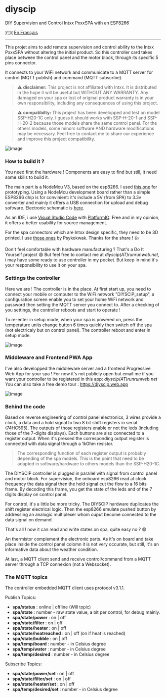 # diyscip
DIY Supervision and Control Intxx PxxxSPA with an ESP8266

:fr: [En Français](https://github.com/YorffoeG/diyscip/blob/master/README.fr.md)

---

This projet aims to add remote supervision and control ability to the Intxx PxxxSPA without altering the initial product. So this controller card takes place between the control panel and the motor block, through its specific 5 pins connector.

It connects to your WiFi network and communicate to a MQTT server for control (MQTT publish) and command (MQTT subscribe).

> :warning: **disclaimer:** This project is not affiliated with Intxx. It is distributed in the hope it will be useful but WITHOUT ANY WARRANTY. Any damaged on your spa or lost of original product warranty is in your own responsibility, including any consequences of using this project.

> :warning: **compatibilty:** This project has been developped and test on model SSP-H20-1C only. I guess it should works with SSP-H-20-1 and SSP-H-20-2 because those models share the same control panel. For the others models, some minors software AND hardware modifications may be necessary. Feel free to contact me to share our experience and improve this project compatibility.

![image](https://github.com/YorffoeG/diyscip/blob/master/docs/controller_1.jpg)

### How to build it ?
You need first the hardware ! Components are easy to find but still, it need some skills to build it.

The main part is a NodeMcu V3, based on the esp8266. I used [this one](https://www.amazon.fr/dp/B06Y1ZPNMS) for prototyping. Using a NodeMcu development board rather than a simple ESP8266 chip is for convinient: it's include a 5V (from SPA) to 3.3v converter and mainly it offers a USB connection for upload and debug software. Electronic schematic is [here](https://github.com/YorffoeG/diyscip/blob/master/docs/schematic.jpg).

As an IDE, i use [Visual Studio Code](https://code.visualstudio.com/) with [PlatformIO](https://platformio.org/): Free and in my opinion, it offers a better usability for source management.

For the spa connectors which are Intxx design specific, they need to be 3D printed. I use [those ones](https://www.thingiverse.com/thing:4130911) by Psykokwak. Thanks for the share ! :+1:


Don't feel comfortable with hardware manufacturing ? That's a Do It Yourself project :smile: But feel free to contact me at _diyscip(AT)runrunweb.net_, i may have some ready to use controller in my pocket. But keep in mind it's your responsibility to use it on your spa.

### Settings the controller
Here we are ! The controller is in the place. At first start up, you need to connect your mobile or computer to the WiFi network "DIYSCIP_setup", a configuration screen enable you to set your home WiFi network and password then setting the MQTT server you connect to. After a checking of you settings, the controller reboots and start to operate !

To re-enter in setup mode, when your spa is powered on, press the temperature units change button 6 times quickly then switch off the spa (not electricaly but on control panel). The controller reboot and enter in setup mode.

![image](https://github.com/YorffoeG/diyscip/blob/master/docs/DIYSCIP_settings.jpg)


### Middleware and Frontend PWA App
I've also developped the middleware server and a frontend Progressive Web App for your spa ! For now it's not publicly open but email me if you want your controller to be registered in this app: _diyscip(AT)runrunweb.net_
You can also take a free demo tour : https://diyscip.web.app

![image](https://github.com/YorffoeG/diyscip/blob/master/docs/frontend_app.jpg)

### Behind the code
Based on reverse engineering of control panel electronics, 3 wires provide a clock, a data and a hold signal to two 8 bit shift registers in serial (74HC595). The outputs of those registers enable or not the leds (including those of the 7-digits displays). Each buttons are also connected to a register output. When it's pressed the corresponding output register is connected with data signal through a 1kOhm resistor.

> The corresponding function of each register output is probably depending of the spa models. This is the point that need to be adapted in software/hardware to others models than the SSP-H20-1C.

The DIYSCIP controller is plugged in parallel with signal from control panel and motor block.
For supervision, the onboard esp8266 read at clock frequency the data signal then the hold signal cut the flow to a 16 bits frame. By decoding this frame, you get the state of the leds and of the 7 digits display on control panel.

For control, it's a little be more tricky. The DIYSCIP hardware duplicates the shift register electrical logic. Then the esp8266 emulate pushed button by addressing an analogic multiplexer whom ouput become connected to the data signal on demand.

That's all ! now it can read and write states on spa, quite easy no ? :smile:

An thermistor complement the electronic parts. As it's on board and take place inside the control panel colomn it is not very occurate, but still, it's an informative data about the weather condition.

At last, a MQTT client send and receive control/command from a MQTT server through a TCP connexion (not a Websocket).


### The MQTT topics
The controller embedded MQTT client uses protocol v3.1.1.

Publish Topics:
- **spa/status** :  online | offline (Will topic)
- **spa/state** : number - raw state value, a bit per control, for debug mainly.
- **spa/state/power**  :  on | off
- **spa/state/filter** : on | off
- **spa/state/heater** : on | off
- **spa/state/heatreached** : on | off (on if heat is reached)
- **spa/state/bubble** : on | off
- **spa/temp/board** : number - in Celsius degree
- **spa/temp/water** : number - in Celsius degree
- **spa/temp/desired** : number - in Celsius degree

Subscribe Topics:
- **spa/state/power/set** : on | off
- **spa/state/filter/set** : on | off
- **spa/state/heater/set** : on | off
- **spa/temp/desired/set** : number - in Celsius degree
